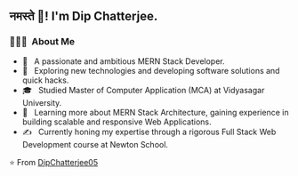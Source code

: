 <h2> नमस्ते 🙏! I'm Dip Chatterjee.</h2>

<h3> 👨🏻‍💻 &nbsp;About Me </h3>

- 🤩 &nbsp; A passionate and ambitious MERN Stack Developer.
- 🤔 &nbsp; Exploring new technologies and developing software solutions and quick hacks.
- 🎓 &nbsp; Studied Master of Computer Application (MCA) at Vidyasagar University.
- 🌱 &nbsp; Learning more about MERN Stack Architecture, gaining experience in building scalable and responsive Web Applications.
- ✍️ &nbsp;  Currently honing my expertise through a rigorous Full Stack Web Development course at Newton School.

⭐️ From [DipChatterjee05](https://github.com/DipChatterjee05)
